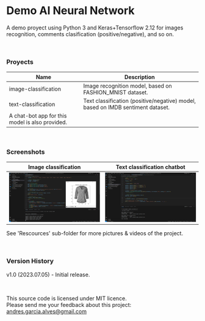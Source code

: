 # Demo AI Neural Network

A demo proyect using Python 3 and Keras+Tensorflow 2.12 for images recognition, comments clasification (positive/negative), and so on.

&nbsp;

### Proyects

| Name                    | Description                                                                     |
|-------------------------|---------------------------------------------------------------------------------|
| image-classification    | Image recognition model, based on FASHION_MNIST dataset.                        |
| text-classification     | Text classification (positive/negative) model, based on IMDB sentiment dataset. |
|                           A chat-bot app for this model is also provided.                                 |

&nbsp;

### Screenshots

| Image classification                                | Text classification chatbot                         |
|-----------------------------------------------------|-----------------------------------------------------|
| ![](Resources/01-image-classification.png)          | ![](Resources/02-text-classification.png)           |

See 'Rescources' sub-folder for more pictures & videos of the project.

&nbsp;

### Version History

v1.0 (2023.07.05) - Initial release.  

&nbsp;

This source code is licensed under MIT licence.  
Please send me your feedback about this project: andres.garcia.alves@gmail.com
